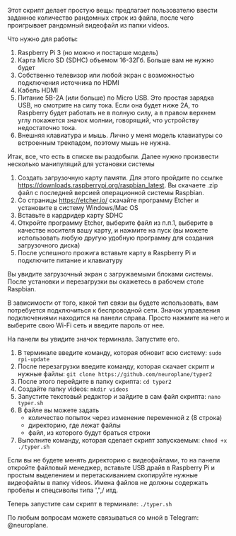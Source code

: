 Этот скрипт делает простую вещь: предлагает пользователю ввести заданное количество рандомных строк из файла, после чего проигрывает рандомный видеофайл из папки videos.

Что нужно для работы:

1. Raspberry Pi 3 (но можно и постарше модель)
2. Карта Micro SD (SDHC) объемом 16-32Гб. Больше вам не нужно будет
3. Собственно телевизор или любой экран с возможностью подключения источника по HDMI
4. Кабель HDMI
5. Питание 5В-2А (или больше) по Micro USB. Это простая зарядка USB, но смотрите на силу тока. Если она будет ниже 2А, то Raspberry будет работать не в полную силу, а в правом верхнем углу покажется значок молнии, говорящий, что устройству недостаточно тока.
6. Внешняя клавиатура и мышь. Лично у меня модель клавиатуры со встроенным трекпадом, поэтому мышь не нужна.
    
Итак, все, что есть в списке вы раздобыли. Далее нужно произвести несколько манипуляций для установки системы

1. Создать загрузочную карту памяти. Для этого пройдите по ссылке https://downloads.raspberrypi.org/raspbian_latest. Вы скачаете .zip файл с последней версией операционной системы Raspbian.
2. Со страницы https://etcher.io/ скачайте программу Etcher и установите в систему Windows/Mac OS
3. Вставьте в кардридер карту SDHC 
4. Откройте программу Etcher, выберите файл из п.п.1, выберите в качестве носителя вашу карту, и нажмите на пуск (вы можете использовать любую другую удобную программу для создания загрузочного диска)
5. После успешного прожига вставьте карту в Raspberry Pi и подключите питание и клавиатуру

Вы увидите загрузочный экран с загружаемыми блоками системы. После установки и перезагрузки вы окажетесь в рабочем столе Raspbian. 

В зависимости от того, какой тип связи вы будете использовать, вам потребуется подключиться к беспроводной сети. Значок управления подключениями находится на панели справа. Просто нажмите на него и выберите свою Wi-Fi сеть и введите пароль от нее.

На панели вы увидите значок терминала. Запустите его.

1. В терминале введите команду, которая обновит всю систему:
    `sudo rpi-update`
2. После перезагрузки введите команду, которая скачает скрипт и нужные файлы:
    `git clone https://github.com/neuroplane/typer2`
3. После этого перейдите в папку скрипта:
    `cd typer2`
4. Создайте папку videos:
    `mkdir videos`
5. Запустите текстовый редактор и зайдите в сам файл скрипта:
    `nano typer.sh`
6. В файле вы можете задать 
    - количество попыток через изменение переменной z (8 строка)
    - директорию, где лежат файлы
    - файл, из которого будут браться строки
7. Выполните команду, которая сделает скрипт запускаемым:
    `chmod +x ./typer.sh`
    
Если вы не будете менять директорию с видеофайлами, то на панели откройте файловый менеджер, вставьте USB драйв в Raspberry Pi и простым выделением и перетаскиванием скопируйте нужные видеофайлы в папку videos. Имена файлов не должны содержать пробелы и спецсиволы типа ',",/ итд.

Теперь запустите сам скрипт в терминале:
    `./typer.sh`
    
По любым вопросам можете связываться со мной в Telegram: @neuroplane.

